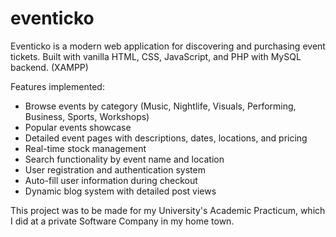 # eventicko

Eventicko is a modern web application for discovering and purchasing event tickets. Built with vanilla HTML, CSS, JavaScript, and PHP with MySQL backend. (XAMPP)

Features implemented:
- Browse events by category (Music, Nightlife, Visuals, Performing, Business, Sports, Workshops)
- Popular events showcase
- Detailed event pages with descriptions, dates, locations, and pricing
- Real-time stock management
- Search functionality by event name and location
- User registration and authentication system
- Auto-fill user information during checkout
- Dynamic blog system with detailed post views

This project was to be made for my University's Academic Practicum, which I did at a private Software Company in my home town.
